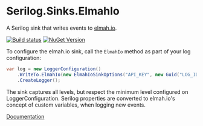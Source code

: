 # Serilog.Sinks.ElmahIo

A Serilog sink that writes events to [elmah.io](https://elmah.io).

[![Build status](https://github.com/elmahio/serilog-sinks-elmahio/workflows/build/badge.svg)](https://github.com/elmahio/serilog-sinks-elmahio/actions?query=workflow%3Abuild) [![NuGet Version](http://img.shields.io/nuget/v/Serilog.Sinks.ElmahIO.svg?style=flat)](https://www.nuget.org/packages/Serilog.Sinks.ElmahIO/)

To configure the elmah.io sink, call the `ElmahIo` method as part of your log configuration:

```csharp
var log = new LoggerConfiguration()
    .WriteTo.ElmahIo(new ElmahIoSinkOptions("API_KEY", new Guid("LOG_ID")))
    .CreateLogger();
```

The sink captures all levels, but respect the minimum level configured on LoggerConfiguration. Serilog properties are converted to elmah.io's concept of custom variables, when logging new events.

[Documentation](https://docs.elmah.io/logging-to-elmah-io-from-serilog/)